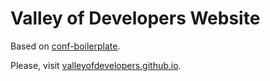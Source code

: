 # Valley of Developers Website

Based on [conf-boilerplate](https://github.com/valleyofdevelopers/conf-boilerplate).

Please, visit [valleyofdevelopers.github.io](http://valleyofdevelopers.github.io).
